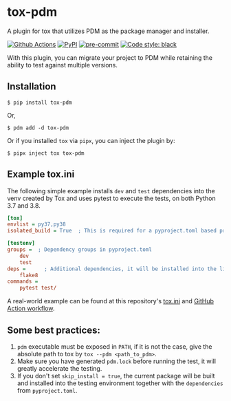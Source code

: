 # tox-pdm

A plugin for tox that utilizes PDM as the package manager and installer.

[![Github Actions](https://github.com/pdm-project/tox-pdm/workflows/Tests/badge.svg)](https://github.com/pdm-project/tox-pdm/actions)
[![PyPI](https://img.shields.io/pypi/v/tox-pdm?logo=python&logoColor=%23cccccc)](https://pypi.org/project/tox-pdm)
[![pre-commit](https://img.shields.io/badge/pre--commit-enabled-brightgreen?logo=pre-commit&logoColor=white)](https://github.com/pre-commit/pre-commit)
[![Code style: black](https://img.shields.io/badge/code%20style-black-000000.svg)](https://github.com/psf/black)

With this plugin, you can migrate your project to PDM while retaining the ability to test against multiple versions.

## Installation

```console
$ pip install tox-pdm
```

Or,

```console
$ pdm add -d tox-pdm
```

Or if you installed `tox` via `pipx`, you can inject the plugin by:

```console
$ pipx inject tox tox-pdm
```

## Example tox.ini

The following simple example installs `dev` and `test` dependencies into the venv created by Tox and uses pytest to execute the tests, on both Python 3.7 and 3.8.

```ini
[tox]
envlist = py37,py38
isolated_build = True  ; This is required for a pyproject.toml based project.

[testenv]
groups =  ; Dependency groups in pyproject.toml
    dev
    test
deps =      ; Additional dependencies, it will be installed into the library path via normal pip method
    flake8
commands =
    pytest test/
```

A real-world example can be found at this repository's [tox.ini](https://github.com/pdm-project/tox-pdm/blob/main/tox.ini) and
[GitHub Action workflow](https://github.com/pdm-project/tox-pdm/blob/main/.github/workflows/ci.yml).

## Some best practices:

1. `pdm` executable must be exposed in `PATH`, if it is not the case, give the absolute path to tox by `tox --pdm <path_to_pdm>`.
2. Make sure you have generated `pdm.lock` before running the test, it will greatly accelerate the testing.
3. If you don't set `skip_install = true`, the current package will be built and installed into the testing environment together with the `dependencies` from `pyproject.toml`.
